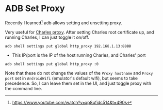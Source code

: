 # ADB Set Proxy
Recently I learned[^1] adb allows setting and unsetting proxy.

Very useful for [Charles proxy](../../Reference/Network/Debugging/Charles/Charles%20proxy.md). After setting Charles root certificate up, and running Charles, I can just toggle it on/off.

```
adb shell settings put global http_proxy 192.168.1.13:8888
```
- This IP/port is the IP of the host running Charles, and Charles' port

```
adb shell settings put global http_proxy :0
```

Note that these do not change the values of the `Proxy hostname` and `Proxy port` set in `AndroidWifi` (emulator's default wifi), but seems to take precedence. So, I can leave them set in the UI, and just toggle proxy with the command line.

[^1]: https://www.youtube.com/watch?v=xp8ufidc514&t=490s